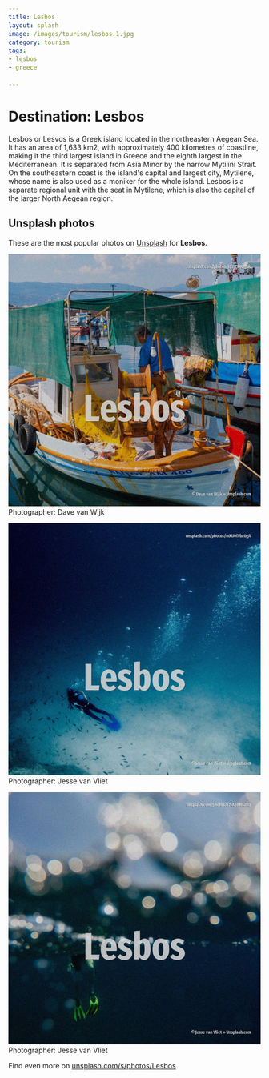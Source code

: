```yaml
---
title: Lesbos
layout: splash
image: /images/tourism/lesbos.1.jpg
category: tourism
tags:
- lesbos
- greece

---
```

# Destination: Lesbos

Lesbos or Lesvos  is a Greek island located in the northeastern Aegean Sea. It has an area of 1,633 km2, with approximately 400 kilometres  of coastline, making it the third  largest island in Greece and the eighth largest in the Mediterranean. It is separated from Asia Minor by the narrow Mytilini Strait. On the southeastern coast is the island's capital and largest city, Mytilene, whose name is also  used as a moniker for the whole island. Lesbos is a separate regional unit with the seat in Mytilene, which is also the capital of the  larger North Aegean region. 

 
## Unsplash photos
These are the most popular photos on [Unsplash](https://unsplash.com) for **Lesbos**.
 
![Lesbos](/images/tourism/lesbos.1.jpg)
Photographer:  Dave van Wijk
 
![Lesbos](/images/tourism/lesbos.2.jpg)
Photographer:  Jesse van Vliet
 
![Lesbos](/images/tourism/lesbos.3.jpg)
Photographer:  Jesse van Vliet
 
Find even more on [unsplash.com/s/photos/Lesbos](https://unsplash.com/s/photos/Lesbos)
 
